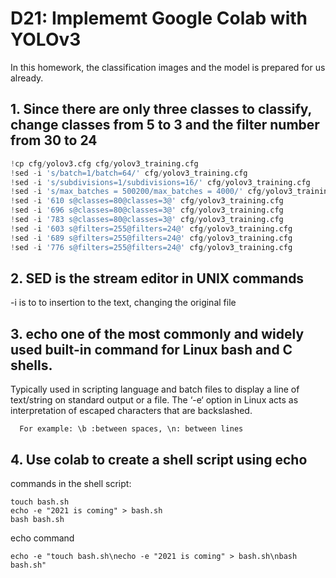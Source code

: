# D21: Implememt Google Colab with YOLOv3
In this homework, the classification images and the model is prepared for us already.
## 1. Since there are only three classes to classify, change classes from 5 to 3 and the filter number from 30 to 24
```python
!cp cfg/yolov3.cfg cfg/yolov3_training.cfg
!sed -i 's/batch=1/batch=64/' cfg/yolov3_training.cfg
!sed -i 's/subdivisions=1/subdivisions=16/' cfg/yolov3_training.cfg
!sed -i 's/max_batches = 500200/max_batches = 4000/' cfg/yolov3_training.cfg
!sed -i '610 s@classes=80@classes=3@' cfg/yolov3_training.cfg
!sed -i '696 s@classes=80@classes=3@' cfg/yolov3_training.cfg
!sed -i '783 s@classes=80@classes=3@' cfg/yolov3_training.cfg
!sed -i '603 s@filters=255@filters=24@' cfg/yolov3_training.cfg
!sed -i '689 s@filters=255@filters=24@' cfg/yolov3_training.cfg
!sed -i '776 s@filters=255@filters=24@' cfg/yolov3_training.cfg
```
## 2. **SED** is the stream editor in UNIX commands
-i is to to insertion to the text, changing the original file
## 3. **echo** one of the most commonly and widely used built-in command for Linux bash and C shells. 
Typically used in scripting language and batch files to display a line of text/string on standard output or a file.
The ‘-e‘ option in Linux acts as interpretation of escaped characters that are backslashed.
      
      For example: \b :between spaces, \n: between lines
## 4. Use colab to create a shell script using echo
commands in the shell script:
```linux
touch bash.sh 
echo -e "2021 is coming" > bash.sh 
bash bash.sh
```
echo command
```linux
echo -e "touch bash.sh\necho -e "2021 is coming" > bash.sh\nbash bash.sh" 
```
